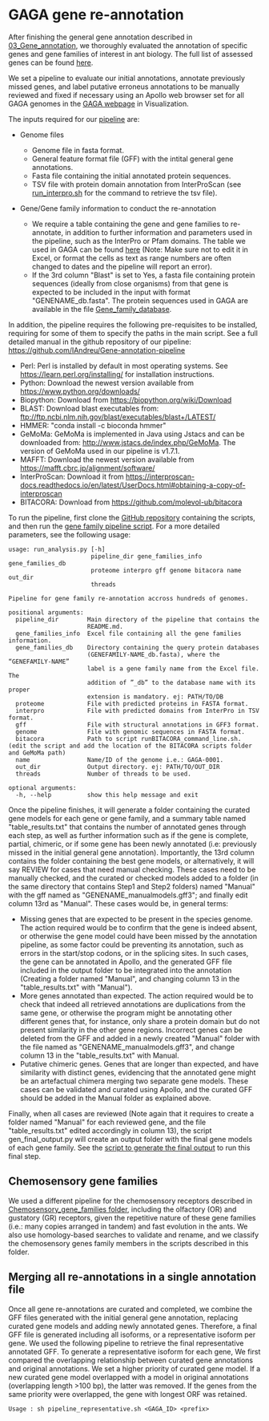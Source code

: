 # GAGA gene re-annotation
After finishing the general gene annotation described in [03_Gene_annotation](../03_Gene_annotation), we thoroughly evaluated the annotation of specific genes and gene families of interest in ant biology. The full list of assessed genes can be found [here](https://docs.google.com/spreadsheets/d/1EI8pShvL_YlbxYEyrlkrod7a-a7W58lR3rWOqlQffgA/edit?usp=sharing).

We set a pipeline to evaluate our initial annotations, annotate previously missed genes, and label putative erroneus annotations to be manually reviewed and fixed if necessary using an Apollo web browser set for all GAGA genomes in the [GAGA webpage](https://db.cngb.org/antbase/project) in Visualization. 

The inputs required for our [pipeline](https://github.com/IAndreu/Gene-annotation-pipeline) are:
- Genome files
   - Genome file in fasta format.
   - General feature format file (GFF) with the intital general gene annotations.
   - Fasta file containing the initial annotated protein sequences.
   - TSV file with protein domain annotation from InterProScan (see [run_interpro.sh](run_interpro.sh) for the command to retrieve the tsv file).

- Gene/Gene family information to conduct the re-annotation
   - We require a table containing the gene and gene families to re-annotate, in addition to further information and parameters used in the pipeline, such as the InterPro or Pfam domains. The table we used in GAGA can be found [here](https://docs.google.com/spreadsheets/d/1EI8pShvL_YlbxYEyrlkrod7a-a7W58lR3rWOqlQffgA/edit?usp=sharing) (Note: Make sure not to edit it in Excel, or format the cells as text as range numbers are often changed to dates and the pipeline will report an error).
   - If the 3rd column "Blast" is set to Yes, a fasta file containing protein sequences (ideally from close organisms) from that gene is expected to be included in the input with format "GENENAME_db.fasta". The protein sequences used in GAGA are available in the file [Gene_family_database](Gene_family_database.zip).

In addition, the pipeline requires the following pre-requisites to be installed, requiring for some of them to specify the paths in the main script. See a full detailed manual in the github repository of our pipeline: https://github.com/IAndreu/Gene-annotation-pipeline 
- Perl: Perl is installed by default in most operating systems. See https://learn.perl.org/installing/ for installation instructions.
- Python: Download the newest version available from https://www.python.org/downloads/
- Biopython: Download from https://biopython.org/wiki/Download
- BLAST: Download blast executables from: ftp://ftp.ncbi.nlm.nih.gov/blast/executables/blast+/LATEST/
- HMMER: "conda install -c bioconda hmmer" 
- GeMoMa: GeMoMa is implemented in Java using Jstacs and can be downloaded from: http://www.jstacs.de/index.php/GeMoMa. The version of GeMoMa used in our pipeline is v1.7.1.
- MAFFT: Download the newest version available from https://mafft.cbrc.jp/alignment/software/
- InterProScan: Download it from https://interproscan-docs.readthedocs.io/en/latest/UserDocs.html#obtaining-a-copy-of-interproscan
- BITACORA: Download from https://github.com/molevol-ub/bitacora


To run the pipeline, first clone the [GitHub repository](https://github.com/IAndreu/Gene-annotation-pipeline) containing the scripts, and then run the [gene family pipeline script](submit_run_genefamilypipeline.sh). For a more detailed parameters, see the following usage:
```
usage: run_analysis.py [-h]
                       pipeline_dir gene_families_info gene_families_db
                       proteome interpro gff genome bitacora name out_dir
                       threads

Pipeline for gene family re-annotation accross hundreds of genomes.

positional arguments:
  pipeline_dir        Main directory of the pipeline that contains the
                      README.md.
  gene_families_info  Excel file containing all the gene families information.
  gene_families_db    Directory containing the query protein databases
                      (GENEFAMILY-NAME_db.fasta), where the “GENEFAMILY-NAME”
                      label is a gene family name from the Excel file. The
                      addition of ”_db” to the database name with its proper
                      extension is mandatory. ej: PATH/TO/DB
  proteome            File with predicted proteins in FASTA format.
  interpro            File with predicted domains from InterPro in TSV format.
  gff                 File with structural annotations in GFF3 format.
  genome              File with genomic sequences in FASTA format.
  bitacora            Path to script runBITACORA_command_line.sh. (edit the script and add the location of the BITACORA scripts folder and GeMoMa path)
  name                Name/ID of the genome i.e.: GAGA-0001.
  out_dir             Output directory. ej: PATH/TO/OUT_DIR
  threads             Number of threads to be used.

optional arguments:
  -h, --help          show this help message and exit
```

Once the pipeline finishes, it will generate a folder containing the curated gene models for each gene or gene family, and a summary table named "table_results.txt" that contains the number of annotated genes through each step, as well as further information such as if the gene is complete, partial, chimeric, or if some gene has been newly annotated (i.e: previously missed in the initial general gene annotation). Importantly, the 13rd column contains the folder containing the best gene models, or alternatively, it will say REVIEW for cases that need manual checking. These cases need to be manually checked, and the curated or checked models added to a folder (in the same directory that contains Step1 and Step2 folders) named "Manual" with the gff named as "GENENAME_manualmodels.gff3"; and finally edit column 13rd as "Manual". These cases would be, in general terms:
- Missing genes that are expected to be present in the species genome. The action required would be to confirm that the gene is indeed absent, or otherwise the gene model could have been missed by the annotation pipeline, as some factor could be preventing its annotation, such as errors in the start/stop codons, or in the splicing sites. In such cases, the gene can be annotated in Apollo, and the generated GFF file included in the output folder to be integrated into the annotation (Creating a folder named "Manual", and changing column 13 in the "table_results.txt" with "Manual").
- More genes annotated than expected. The action required would be to check that indeed all retrieved annotations are duplications from the same gene, or otherwise the program might be annotating other different genes that, for instance, only share a protein domain but do not present similarity in the other gene regions. Incorrect genes can be deleted from the GFF and added in a newly created "Manual" folder with the file named as "GENENAME_manualmodels.gff3", and change column 13 in the "table_results.txt" with Manual. 
- Putative chimeric genes. Genes that are longer than expected, and have similarity with distinct genes, evidencing that the annotated gene might be an artefactual chimera merging two separate gene models. These cases can be validated and curated using Apollo, and the curated GFF should be added in the Manual folder as explained above. 

Finally, when all cases are reviewed (Note again that it requires to create a folder named "Manual" for each reviewed gene, and the file "table_results.txt" edited accordingly in column 13), the script gen_final_output.py will create an output folder with the final gene models of each gene family. See the [script to generate the final output](submit_run_genefamilypipepine_generatefinaloutput.sh) to run this final step.


## Chemosensory gene families
We used a different pipeline for the chemosensory receptors described in [Chemosensory_gene_families folder](Chemosensory_gene_families), including the olfactory (OR) and gustatory (GR) receptors, given the repetitive nature of these gene families (i.e.: many copies arranged in tandem) and fast evolution in the ants. 
We also use homology-based searches to validate and rename, and we classify the chemosensory genes family members in the scripts described in this folder. 



## Merging all re-annotations in a single annotation file
Once all gene re-annotations are curated and completed, we combine the GFF files generated with the initial general gene annotation, replacing curated gene models and adding newly annotated genes. Therefore, a final GFF file is generated including all isoforms, or a representative isoform per gene. We used the following pipeline to retrieve the final representative annotated GFF. To generate a representative isoform for each gene, We first compared the overlapping relationship between curated gene annotations and original annotations. We set a higher priority of curated gene model. If a new curated gene model overlapped with a model in original annotations (overlapping length >100 bp), the latter was removed. If the genes from the same priority were overlapped, the gene with longest ORF was retained.

```
Usage : sh pipeline_representative.sh <GAGA_ID> <prefix>
```

